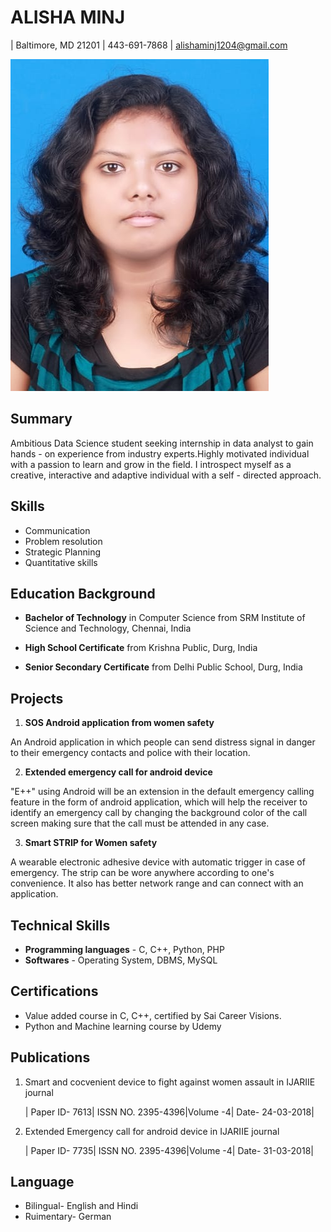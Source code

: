 # **ALISHA MINJ**
| Baltimore, MD 21201 | 443-691-7868 | alishaminj1204@gmail.com

![alisha_photo](Alisha.jpg)

## Summary

Ambitious Data Science student seeking internship in data analyst to gain hands - on experience from industry experts.Highly motivated individual with a passion to learn and grow in the field. I introspect myself as a creative, interactive and adaptive individual with a self - directed approach. 

## Skills


 - Communication                                 
 - Problem resolution                                 
 - Strategic Planning                           
 - Quantitative skills

## Education Background

 
 - **Bachelor of Technology** in Computer Science from SRM Institute of Science and Technology, Chennai, India

 - **High School Certificate** from Krishna Public, Durg, India

 - **Senior Secondary Certificate** from Delhi Public School, Durg, India

## Projects
 1. **SOS Android application from women safety**

 An Android application in which people can send distress signal in danger to their emergency contacts and police with their location.
  

 2. **Extended emergency call for android device**
 
 "E++" using Android will be an extension in the default emergency calling feature in the form of android application, which will help the receiver to identify an emergency call by changing the background color of the call screen making sure that the call must be attended in any case.

 3. **Smart STRIP for Women safety**

 A wearable electronic adhesive device with automatic trigger in case of emergency. The strip can be wore anywhere according to one's convenience. It also has better network range and can connect with an application.

## Technical Skills
- **Programming languages** - C, C++, Python, PHP 
- **Softwares** - Operating System, DBMS, MySQL

## Certifications
- Value added course in C, C++, certified by Sai Career Visions.
- Python and Machine learning course by Udemy

## Publications
 1. Smart and cocvenient device to fight against women assault in IJARIIE journal 

     | Paper ID- 7613| ISSN NO. 2395-4396|Volume -4| Date- 24-03-2018|

2. Extended Emergency call for android device in IJARIIE journal 

   | Paper ID- 7735| ISSN NO. 2395-4396|Volume -4| Date- 31-03-2018|

## Language 
- Bilingual- English and Hindi
- Ruimentary- German
 
